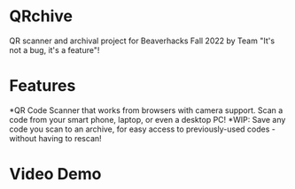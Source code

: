 # QRchive
QR scanner and archival project for Beaverhacks Fall 2022 by Team "It's not a bug, it's a feature"!

# Features
*QR Code Scanner that works from browsers with camera support. Scan a code from your smart phone, laptop, or even a desktop PC!
*WIP: Save any code you scan to an archive, for easy access to previously-used codes - without having to rescan!

# Video Demo
